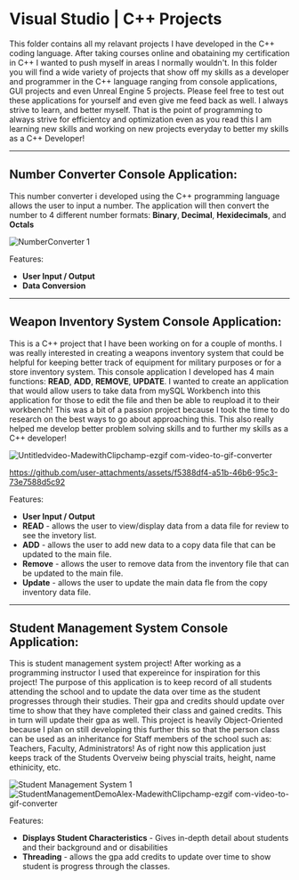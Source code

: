 # Visual Studio | C++ Projects

This folder contains all my relavant projects I have developed in the C++ coding language. After taking courses online and obataining my certification in C++ I wanted to push myself in areas I normally wouldn't. In this folder you will find a wide variety of projects that show off my skills as a developer and programmer in the C++ language ranging from console applications, GUI projects and even Unreal Engine 5 projects. Please feel free to test out these applications for yourself and even give me feed back as well. I always strive to learn, and better myself. That is the point of programming to always strive for efficientcy and optimization even as you read this I am learning new skills and working on new projects everyday to better my skills as a C++ Developer!

-----------------------------------------------------------------------------------------------------------------
Number Converter Console Application:
-----------------------------------------------------------------------------------------------------------------
This number converter i developed using the C++ programming language allows the user to input a number. The application will then convert the number to 4 different number formats: **Binary**, **Decimal**, **Hexidecimals**, and **Octals**

![NumberConverter 1](https://github.com/user-attachments/assets/43379919-e178-4880-b6c7-4d0aa10476a5)

Features:
- **User Input / Output**
- **Data Conversion**
-----------------------------------------------------------------------------------------------------------------
Weapon Inventory System Console Application:
-----------------------------------------------------------------------------------------------------------------
This is a C++ project that I have been working on for a couple of months. I was really interested in creating a weapons inventory system that could be helpful for keeping better track of equipment for military purposes or for a store inventory system. This console application I developed has 4 main functions: **READ**, **ADD**, **REMOVE**, **UPDATE**. I wanted to create an application that would allow users to take data from mySQL Workbench into this application for those to edit the file and then be able to reupload it to their workbench! This was a bit of a passion project because I took the time to do research on the best ways to go about approaching this. This also really helped me develop better problem solving skills and to further my skills as a C++ developer!

![Untitledvideo-MadewithClipchamp-ezgif com-video-to-gif-converter](https://github.com/user-attachments/assets/5f0fb096-61b0-4712-b80c-9fedf48a0d29)

https://github.com/user-attachments/assets/f5388df4-a51b-46b6-95c3-73e7588d5c92



Features:
- **User Input / Output**
- **READ** - allows the user to view/display data from a data file for review to see the invetory list.
- **ADD** - allows the user to add new data to a copy data file that can be updated to the main file.
- **Remove** - allows the user to remove data from the inventory file that can be updated to the main file.
- **Update** - allows the user to update the main data fle from the copy inventory data file.

-----------------------------------------------------------------------------------------------------------------
Student Management System Console Application:
-----------------------------------------------------------------------------------------------------------------
This is student management system project! After working as a programming instructor I used that expereince for inspiration for this project! The purpose of this application is to keep record of all students attending the school and to update the data over time as the student progresses through their studies. Their gpa and credits should update over time to show that they have completed their class and gained credits. This in turn will update their gpa as well. This project is heavily Object-Oriented because I plan on still developing this further this so that the person class can be used as an inheritance for Staff members of the school such as: Teachers, Faculty, Administrators! As of right now this application just keeps track of the Students Overveiw being physcial traits, height, name ethinicity, etc.

![Student Management System 1](https://github.com/user-attachments/assets/002da6bf-943f-403a-a313-05a03463abed)
![StudentManagementDemoAlex-MadewithClipchamp-ezgif com-video-to-gif-converter](https://github.com/user-attachments/assets/785b60f7-6eb9-42f4-8f42-7a55060a1924)

Features:
- **Displays Student Characteristics** - Gives in-depth detail about students and their background and or disabilities
- **Threading** - allows the gpa add credits to update over time to show student is progress through the classes.
